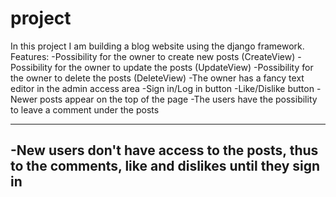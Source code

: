 # project
In this project I am building a blog website using the django framework. 
Features:
-Possibility for the owner to create new posts (CreateView)
-Possibility for the owner to update the posts (UpdateView)
-Possibility for the owner to delete the posts (DeleteView)
-The owner has a fancy text editor in the admin access area
-Sign in/Log in button
-Like/Dislike button
-Newer posts appear on the top of the page
-The users have the possibility to leave a comment under the posts



__________________________________________________________________________

-New users don't have access to the posts, thus to the comments, like and dislikes until they sign in
-

